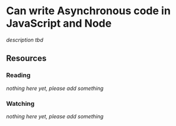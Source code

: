 # Can write Asynchronous code in JavaScript and Node
_description tbd_
## Resources
### Reading
_nothing here yet, please add something_
### Watching
_nothing here yet, please add something_
